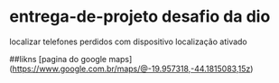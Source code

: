 # entrega-de-projeto desafio da dio
localizar telefones perdidos com  dispositivo  localização ativado

##likns
[pagina do google maps] (https://www.google.com.br/maps/@-19.957318,-44.1815083,15z)
